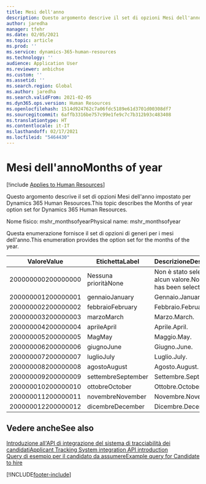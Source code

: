 ```yaml
---
title: Mesi dell'anno
description: Questo argomento descrive il set di opzioni Mesi dell'anno impostato per Dynamics 365 Human Resources.
author: jaredha
manager: tfehr
ms.date: 02/05/2021
ms.topic: article
ms.prod: ''
ms.service: dynamics-365-human-resources
ms.technology: ''
audience: Application User
ms.reviewer: anbichse
ms.custom: ''
ms.assetid: ''
ms.search.region: Global
ms.author: jaredha
ms.search.validFrom: 2021-02-05
ms.dyn365.ops.version: Human Resources
ms.openlocfilehash: 1514d924762c7a06fdc5189e61d3701d00308df7
ms.sourcegitcommit: 6affb3316be757c99e1fe9c7c7b312b93c483408
ms.translationtype: HT
ms.contentlocale: it-IT
ms.lasthandoff: 02/17/2021
ms.locfileid: "5464430"
---
```

# <a name="months-of-year"></a><span data-ttu-id="f3d4b-103">Mesi dell'anno</span><span class="sxs-lookup"><span data-stu-id="f3d4b-103">Months of year</span></span>

[!include [Applies to Human Resources](../includes/applies-to-hr.md)]

<span data-ttu-id="f3d4b-104">Questo argomento descrive il set di opzioni Mesi dell'anno impostato per Dynamics 365 Human Resources.</span><span class="sxs-lookup"><span data-stu-id="f3d4b-104">This topic describes the Months of year option set for Dynamics 365 Human Resources.</span></span>

<span data-ttu-id="f3d4b-105">Nome fisico: mshr_monthsofyear</span><span class="sxs-lookup"><span data-stu-id="f3d4b-105">Physical name: mshr_monthsofyear</span></span>

<span data-ttu-id="f3d4b-106">Questa enumerazione fornisce il set di opzioni di generi per i mesi dell'anno.</span><span class="sxs-lookup"><span data-stu-id="f3d4b-106">This enumeration provides the option set for the months of the year.</span></span>

| <span data-ttu-id="f3d4b-107">Valore</span><span class="sxs-lookup"><span data-stu-id="f3d4b-107">Value</span></span> | <span data-ttu-id="f3d4b-108">Etichetta</span><span class="sxs-lookup"><span data-stu-id="f3d4b-108">Label</span></span> | <span data-ttu-id="f3d4b-109">Descrizione</span><span class="sxs-lookup"><span data-stu-id="f3d4b-109">Description</span></span> |
| --- | --- | --- |
| <span data-ttu-id="f3d4b-110">200000000</span><span class="sxs-lookup"><span data-stu-id="f3d4b-110">200000000</span></span> | <span data-ttu-id="f3d4b-111">Nessuna priorità</span><span class="sxs-lookup"><span data-stu-id="f3d4b-111">None</span></span> | <span data-ttu-id="f3d4b-112">Non è stato selezionato alcun valore.</span><span class="sxs-lookup"><span data-stu-id="f3d4b-112">No value has been selected.</span></span> |
| <span data-ttu-id="f3d4b-113">200000001</span><span class="sxs-lookup"><span data-stu-id="f3d4b-113">200000001</span></span> | <span data-ttu-id="f3d4b-114">gennaio</span><span class="sxs-lookup"><span data-stu-id="f3d4b-114">January</span></span> | <span data-ttu-id="f3d4b-115">Gennaio.</span><span class="sxs-lookup"><span data-stu-id="f3d4b-115">January.</span></span> |
| <span data-ttu-id="f3d4b-116">200000002</span><span class="sxs-lookup"><span data-stu-id="f3d4b-116">200000002</span></span> | <span data-ttu-id="f3d4b-117">febbraio</span><span class="sxs-lookup"><span data-stu-id="f3d4b-117">February</span></span> | <span data-ttu-id="f3d4b-118">Febbraio.</span><span class="sxs-lookup"><span data-stu-id="f3d4b-118">February.</span></span> |
| <span data-ttu-id="f3d4b-119">200000003</span><span class="sxs-lookup"><span data-stu-id="f3d4b-119">200000003</span></span> | <span data-ttu-id="f3d4b-120">marzo</span><span class="sxs-lookup"><span data-stu-id="f3d4b-120">March</span></span> | <span data-ttu-id="f3d4b-121">Marzo.</span><span class="sxs-lookup"><span data-stu-id="f3d4b-121">March.</span></span> |
| <span data-ttu-id="f3d4b-122">200000004</span><span class="sxs-lookup"><span data-stu-id="f3d4b-122">200000004</span></span> | <span data-ttu-id="f3d4b-123">aprile</span><span class="sxs-lookup"><span data-stu-id="f3d4b-123">April</span></span> | <span data-ttu-id="f3d4b-124">Aprile.</span><span class="sxs-lookup"><span data-stu-id="f3d4b-124">April.</span></span> |
| <span data-ttu-id="f3d4b-125">200000005</span><span class="sxs-lookup"><span data-stu-id="f3d4b-125">200000005</span></span> | <span data-ttu-id="f3d4b-126">Mag</span><span class="sxs-lookup"><span data-stu-id="f3d4b-126">May</span></span> | <span data-ttu-id="f3d4b-127">Maggio.</span><span class="sxs-lookup"><span data-stu-id="f3d4b-127">May.</span></span> |
| <span data-ttu-id="f3d4b-128">200000006</span><span class="sxs-lookup"><span data-stu-id="f3d4b-128">200000006</span></span> | <span data-ttu-id="f3d4b-129">giugno</span><span class="sxs-lookup"><span data-stu-id="f3d4b-129">June</span></span> | <span data-ttu-id="f3d4b-130">Giugno.</span><span class="sxs-lookup"><span data-stu-id="f3d4b-130">June.</span></span> |
| <span data-ttu-id="f3d4b-131">200000007</span><span class="sxs-lookup"><span data-stu-id="f3d4b-131">200000007</span></span> | <span data-ttu-id="f3d4b-132">luglio</span><span class="sxs-lookup"><span data-stu-id="f3d4b-132">July</span></span> | <span data-ttu-id="f3d4b-133">Luglio.</span><span class="sxs-lookup"><span data-stu-id="f3d4b-133">July.</span></span> |
| <span data-ttu-id="f3d4b-134">200000008</span><span class="sxs-lookup"><span data-stu-id="f3d4b-134">200000008</span></span> | <span data-ttu-id="f3d4b-135">agosto</span><span class="sxs-lookup"><span data-stu-id="f3d4b-135">August</span></span> | <span data-ttu-id="f3d4b-136">Agosto.</span><span class="sxs-lookup"><span data-stu-id="f3d4b-136">August.</span></span> |
| <span data-ttu-id="f3d4b-137">200000009</span><span class="sxs-lookup"><span data-stu-id="f3d4b-137">200000009</span></span> | <span data-ttu-id="f3d4b-138">settembre</span><span class="sxs-lookup"><span data-stu-id="f3d4b-138">September</span></span> | <span data-ttu-id="f3d4b-139">Settembre.</span><span class="sxs-lookup"><span data-stu-id="f3d4b-139">September.</span></span> |
| <span data-ttu-id="f3d4b-140">200000010</span><span class="sxs-lookup"><span data-stu-id="f3d4b-140">200000010</span></span> | <span data-ttu-id="f3d4b-141">ottobre</span><span class="sxs-lookup"><span data-stu-id="f3d4b-141">October</span></span> | <span data-ttu-id="f3d4b-142">Ottobre.</span><span class="sxs-lookup"><span data-stu-id="f3d4b-142">October.</span></span> |
| <span data-ttu-id="f3d4b-143">200000011</span><span class="sxs-lookup"><span data-stu-id="f3d4b-143">200000011</span></span> | <span data-ttu-id="f3d4b-144">novembre</span><span class="sxs-lookup"><span data-stu-id="f3d4b-144">November</span></span> | <span data-ttu-id="f3d4b-145">Novembre.</span><span class="sxs-lookup"><span data-stu-id="f3d4b-145">November.</span></span> |
| <span data-ttu-id="f3d4b-146">200000012</span><span class="sxs-lookup"><span data-stu-id="f3d4b-146">200000012</span></span> | <span data-ttu-id="f3d4b-147">dicembre</span><span class="sxs-lookup"><span data-stu-id="f3d4b-147">December</span></span> | <span data-ttu-id="f3d4b-148">Dicembre.</span><span class="sxs-lookup"><span data-stu-id="f3d4b-148">December.</span></span> |

## <a name="see-also"></a><span data-ttu-id="f3d4b-149">Vedere anche</span><span class="sxs-lookup"><span data-stu-id="f3d4b-149">See also</span></span>

[<span data-ttu-id="f3d4b-150">Introduzione all'API di integrazione del sistema di tracciabilità dei candidati</span><span class="sxs-lookup"><span data-stu-id="f3d4b-150">Applicant Tracking System integration API introduction</span></span>](hr-admin-integration-ats-api-introduction.md)<br>
[<span data-ttu-id="f3d4b-151">Query di esempio per il candidato da assumere</span><span class="sxs-lookup"><span data-stu-id="f3d4b-151">Example query for Candidate to hire</span></span>](hr-admin-integration-ats-api-candidate-to-hire-example-query.md)


[!INCLUDE[footer-include](../includes/footer-banner.md)]